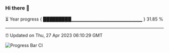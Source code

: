 ### Hi there 👋

⏳ Year progress { █████████▁▁▁▁▁▁▁▁▁▁▁▁▁▁▁▁▁▁▁▁▁ } 31.85 %

---

⏰ Updated on Thu, 27 Apr 2023 06:10:29 GMT

![Progress Bar CI](https://github.com/Shyam-Makwana/GitHub-Actions-Demo/workflows/Progress%20Bar%20CI/badge.svg)
